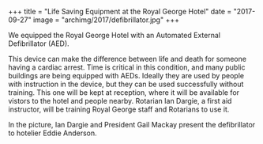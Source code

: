 +++
title = "Life Saving Equipment at the Royal George Hotel"
date = "2017-09-27"
image = "archimg/2017/defibrillator.jpg"
+++

We equipped the Royal George Hotel with an Automated External Defibrillator (AED).

This device can make the difference between life and death for someone having a cardiac arrest. Time is critical in this condition, and many public buildings are being equipped with AEDs. Ideally they are used by people with instruction in the device, but they can be used successfully without training. This one will be kept at reception, where it will be available for vistors to the hotel and people nearby. Rotarian Ian Dargie, a first aid instructor, will be training Royal George staff and Rotarians to use it.

In the picture, Ian Dargie and President Gail Mackay present the defibrillator to hotelier Eddie Anderson.
